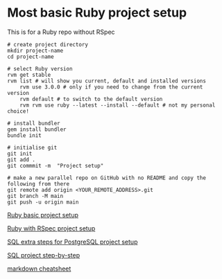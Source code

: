 # Most basic Ruby project setup

This is for a Ruby repo without RSpec

```
# create project directory
mkdir project-name
cd project-name

# select Ruby version
rvm get stable
rvm list # will show you current, default and installed versions
    rvm use 3.0.0 # only if you need to change from the current version
    rvm default # to switch to the default version
    rvm rvm use ruby --latest --install --default # not my personal choice!

# install bundler
gem install bundler
bundle init

# initialise git
git init
git add .
git commmit -m  "Project setup"

# make a new parallel repo on GitHub with no README and copy the following from there
git remote add origin <YOUR_REMOTE_ADDRESS>.git
git branch -M main
git push -u origin main

```

[Ruby basic project setup](https://github.com/pablisch/project-setup/blob/main/ruby_basic.md)

[Ruby with RSpec project setup](https://github.com/pablisch/project-setup/blob/main/ruby_with_rspec.md)

[SQL extra steps for PostgreSQL project setup](https://github.com/pablisch/project-setup/blob/main/sql_extra_steps_for_postgresql.md)

[SQL project step-by-step](https://github.com/pablisch/project-setup/blob/main/sql_project_step_by_step.md)


[markdown cheatsheet](https://github.com/adam-p/markdown-here/wiki/Markdown-Cheatsheet)